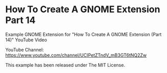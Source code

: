 # How To Create A GNOME Extension Part 14

Example GNOME Extension for "How To Create A GNOME Extension (Part 14)"
YouTube Video

YouTube Channel:
https://www.youtube.com/channel/UCIPetZTndV_mB3GT6tNQ2Zw

This example has been released under The MIT License.